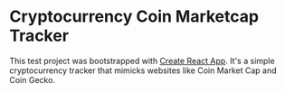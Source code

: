 # Cryptocurrency Coin Marketcap Tracker

This test project was bootstrapped with [Create React App](https://github.com/facebook/create-react-app). It's a simple cryptocurrency tracker that mimicks websites like Coin Market Cap and Coin Gecko.

